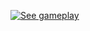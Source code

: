 [![See gameplay](https://img.youtube.com/vi/R8aKYqp0sOY/0.jpg)](https://youtu.be/watch?v=R8aKYqp0sOY)
